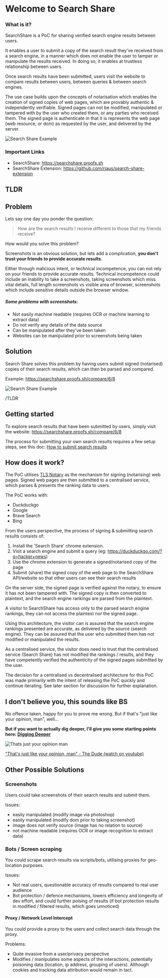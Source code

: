 # Welcome to Search Share

### What is it?
SearchShare is a PoC for sharing verified search engine results between users.

It enables a user to submit a copy of the search result they've received from a search engine, in a manner which does not enable the user to tamper or manipulate the results received.  In doing so, it enables at trustless relationship between users.

Once search results have been submitted, users visit the website to compare results between users, between queries & between search engines.

The use case builds upon the concepts of notarisation which enables the creation of signed copies of web pages, which are provably authentic & independently verifiable.  Signed pages can not be modified, manipulated or tampered with by the user who created them, or any parties who received them.  The signed page is authenticate in that it is represents the web page (web resource, or dom) as requested by the user, and delivered by the server.

![Search Share Example](https://github.com/rjaus/search-share-docs/raw/master/attachments/search-share-compare-results.png)


### Important Links
- SearchShare: https://searchshare.proofs.sh
- SearchShare Extension: https://github.com/rjaus/search-share-extension


## TLDR
## Problem
Lets say one day you ponder the question:
> How are the search results I receive different to those that my friends receive?

How would you solve this problem?

Screenshots is an obvious solution, but lets add a complication, **you don't trust your friends to provide accurate results**.  

Either through malicious intent, or technical incompetence, you can not rely on your friends to provide accurate results. Technical incompetence could include an inability to take a screenshots, taking screenshots which miss vital details, full length screenshots vs visible area of browser, screenshots which include sensitive details outside the browser window.

##### Some problems with screenshots:
- Not easily machine readable (requires OCR or machine learning to extract data)
- Do not verify any details of the data source
- Can be manipulated after they've been taken
- Websites can be manipulated prior to screenshots being taken

## Solution
Search Share solves this problem by having users submit signed (notarised) copies of their search results, which can then be parsed and compared.

Example: https://searchshare.proofs.sh/compare/6/8

![Search Share Example](https://github.com/rjaus/search-share-docs/raw/master/attachments/search-share-compare-results.png)

/TLDR

## Getting started
To explore search results that have been submitted by users, simply visit the website: https://searchshare.proofs.sh/compare/6/8

The process for submitting your own search results requires a few setup steps, see this doc: [How to submit search results](https://github.com/rjaus/search-share-docs/blob/master/How-to-submit.md)


## How does it work?
The PoC utilises [TLS Notary](https://tlsnotary.org/) as the mechanism for signing (notarising) web pages.  Signed web pages are then submitted to a centralised service, which parses & presents the ranking data to users.

The PoC works with:
- Duckduckgo
- Google
- Brave Search
- Bing

From the users perspective, the process of signing & submitting search results consists of:
1. Install the 'Search Share' chrome extension.
2. Visit a search engine and submit a query (eg: https://duckduckgo.com/?q=hacker+news)
3. Use the chrome extension to generate a signed/notarised copy of the page
4. Submit (share) the signed copy of the web page to the SearchShare API/website so that other users can see their search results

On the server side, the signed page is verified against the notary, to ensure it has not been tampered with.  The signed copy is then converted to plaintext, and the search engine rankings are parsed from the plaintext.

A visitor to SearchShare has access only to the parsed search engine rankings, they can not access the plaintext nor the signed page.

Using this architecture, the visitor can is assured that the search engine rankings presented are accurate, as delivered by the source (search engine).  They can be assured that the user who submitted them has not modified or manipulated the results.

As a centralised service, the visitor does need to trust that the centralised service (Search Share) has not modified the rankings / results, and they have competently verified the authenticity of the signed pages submitted by the user.  

The decision for a centralised vs decentralised architecture for this PoC was made primarily with the intent of releasing the PoC quickly and continue iterating.  See later section for discussion for further explanation.

## I don't believe you, this sounds like BS
No offence taken, happy for you to prove me wrong.  But if that's "just like your opinion, man", well...

**But if you want to actually dig deeper, I'll give you some starting points here: [Digging Deeper](https://github.com/rjaus/search-share-docs/blob/master/digging-deeper.md)**

![Thats just your opinion man](attachments/thats-just-like-your-opinion-man-the-dude.gif)

["That's just like your opinion, man" - The Dude (watch on youtube)](https://www.youtube.com/watch?v=Z-xI1384Ry4)




## Other Possible Solutions
### Screenshots
Users could take screenshots of their search results and submit them.

Issues:
- easily manipulated (modify image via photoshop)
- easily manipulated (modify dom prior to taking screenshot)
- image does not verify source (image has no relation to source)
- not machine readable (requires OCR or image recognition to extract data)

### Bots / Screen scraping
You could scrape search results via scripts/bots, utilising proxies for geo-location purposes.

Issues:
- Not real users, questionable accuracy of results compared to real user audience
- Bot protection / defence mechanisms, lowers efficiency and longevity of dev effort, and could further poising of results (if bot protection results in modified / filtered results, which goes unnoticed)

#### Proxy / Network Level Intercept
You could provide a proxy to the users and collect search data through the proxy.

Problems:
- Quite invasive from a user/privacy perspective
- Modifies / manipulates some aspects of the interactions, potentially poisoning data (location, ip address, grouping of users).  Although cookies and tracking data attribution would remain in tact.


